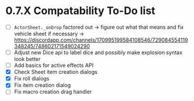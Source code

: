 # 0.7.X Compatability To-Do list

- [ ] `ActorSheet._onDrop` factored out -> figure out what that means and fix vehicle sheet if necessary -> https://discordapp.com/channels/170995199584108546/729084554119348245/748602171549024290
- [ ] Adjust new Dice api to label dice and possibly make explosion syntax look better
- [ ] Add basics for active effects API
- [x] Check Sheet item creation dialogs
- [x] Fix roll dialogs
- [x] Fix item creation dialog
- [ ] Fix macro creation drag handler
